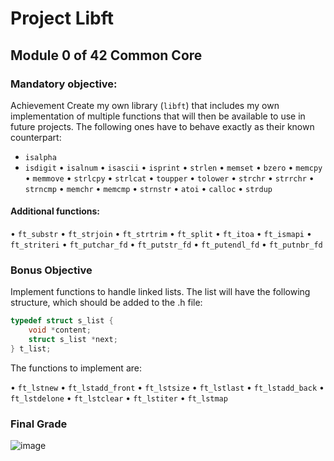 # Project Libft

## Module 0 of 42 Common Core

### Mandatory objective: 
Achievement
Create my own library (`libft`) that includes my own implementation of multiple functions that will then be available to 
use in future projects.
The following ones have to behave exactly as their known counterpart:

- `isalpha`
- `isdigit`
• `isalnum`
• `isascii`
• `isprint`
• `strlen`
• `memset`
• `bzero`
• `memcpy`
• `memmove`
• `strlcpy`
• `strlcat`
• `toupper`
• `tolower`
• `strchr`
• `strrchr`
• `strncmp`
• `memchr`
• `memcmp`
• `strnstr`
• `atoi`
• `calloc`
• `strdup`

#### Additional functions:

• `ft_substr`
• `ft_strjoin`
• `ft_strtrim`
• `ft_split`
• `ft_itoa`
• `ft_ismapi`
• `ft_striteri`
• `ft_putchar_fd`
• `ft_putstr_fd`
• `ft_putendl_fd`
• `ft_putnbr_fd`

### Bonus Objective

Implement functions to handle linked lists. The list will have the following structure, which should be added to the .h file:

```c
typedef struct s_list {
    void *content;
    struct s_list *next;
} t_list;
```
The functions to implement are:

• `ft_lstnew`
• `ft_lstadd_front`
• `ft_lstsize`
• `ft_lstlast`
• `ft_lstadd_back`
• `ft_lstdelone`
• `ft_lstclear`
• `ft_lstiter`
• `ft_lstmap`

### Final Grade

![image](https://github.com/user-attachments/assets/c0d23ba5-7a1a-4415-ac77-e10ae47253b0)

